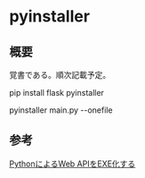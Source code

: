 # pyinstaller

## 概要
覚書である。順次記載予定。

pip install flask pyinstaller

pyinstaller main.py --onefile


## 参考
[PythonによるWeb APIをEXE化する](https://qiita.com/shindooo/items/37cd1a417584a18cdd95)  
